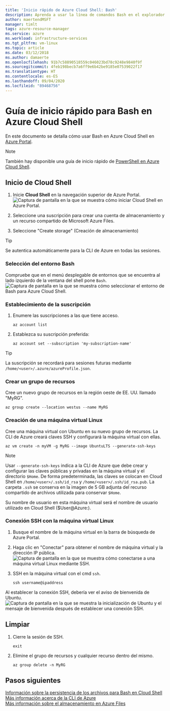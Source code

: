 ```yaml
---
title: 'Inicio rápido de Azure Cloud Shell: Bash'
description: Aprenda a usar la línea de comandos Bash en el explorador con Azure Cloud Shell.
author: maertendMSFT
manager: timlt
tags: azure-resource-manager
ms.service: azure
ms.workload: infrastructure-services
ms.tgt_pltfrm: vm-linux
ms.topic: article
ms.date: 03/12/2018
ms.author: damaerte
ms.openlocfilehash: 91b7c58890518559c046023bd78c9248e9840f9f
ms.sourcegitcommit: 4feb198becb7a6ff9e6b42be9185e07539022f17
ms.translationtype: HT
ms.contentlocale: es-ES
ms.lasthandoff: 09/04/2020
ms.locfileid: "89468756"
---
```

# <a name="quickstart-for-bash-in-azure-cloud-shell"></a>Guía de inicio rápido para Bash en Azure Cloud Shell

En este documento se detalla cómo usar Bash en Azure Cloud Shell en [Azure Portal](https://ms.portal.azure.com/).

> [!NOTE]
> También hay disponible una guía de inicio rápido de [PowerShell en Azure Cloud Shell](quickstart-powershell.md).

## <a name="start-cloud-shell"></a>Inicio de Cloud Shell
1. Inicie **Cloud Shell** en la navegación superior de Azure Portal. <br>
![Captura de pantalla en la que se muestra cómo iniciar Cloud Shell en Azure Portal.](media/quickstart/shell-icon.png)

2. Seleccione una suscripción para crear una cuenta de almacenamiento y un recurso compartido de Microsoft Azure Files.
3. Seleccione "Create storage" (Creación de almacenamiento)

> [!TIP]
> Se autentica automáticamente para la CLI de Azure en todas las sesiones.

### <a name="select-the-bash-environment"></a>Selección del entorno Bash
Compruebe que en el menú desplegable de entornos que se encuentra al lado izquierdo de la ventana del shell pone `Bash`. <br>
![Captura de pantalla en la que se muestra cómo seleccionar el entorno de Bash para Azure Cloud Shell.](media/quickstart/env-selector.png)

### <a name="set-your-subscription"></a>Establecimiento de la suscripción
1. Enumere las suscripciones a las que tiene acceso.
   ```azurecli-interactive
   az account list
   ```

2. Establezca su suscripción preferida:

   ```azurecli-interactive
   az account set --subscription 'my-subscription-name'
   ```

> [!TIP]
> La suscripción se recordará para sesiones futuras mediante `/home/<user>/.azure/azureProfile.json`.

### <a name="create-a-resource-group"></a>Crear un grupo de recursos
Cree un nuevo grupo de recursos en la región oeste de EE. UU. llamado "MyRG".
```azurecli-interactive
az group create --location westus --name MyRG
```

### <a name="create-a-linux-vm"></a>Creación de una máquina virtual Linux
Cree una máquina virtual con Ubuntu en su nuevo grupo de recursos. La CLI de Azure creará claves SSH y configurará la máquina virtual con ellas. <br>

```azurecli-interactive
az vm create -n myVM -g MyRG --image UbuntuLTS --generate-ssh-keys
```

> [!NOTE]
> Usar `--generate-ssh-keys` indica a la CLI de Azure que debe crear y configurar las claves públicas y privadas en la máquina virtual y el directorio `$Home`. De forma predeterminada, las claves se colocan en Cloud Shell en `/home/<user>/.ssh/id_rsa` y `/home/<user>/.ssh/id_rsa.pub`. La carpeta `.ssh` se conserva en la imagen de 5 GB adjunta del recurso compartido de archivos utilizada para conservar `$Home`.

Su nombre de usuario en esta máquina virtual será el nombre de usuario utilizado en Cloud Shell ($User@Azure:).

### <a name="ssh-into-your-linux-vm"></a>Conexión SSH con la máquina virtual Linux
1. Busque el nombre de la máquina virtual en la barra de búsqueda de Azure Portal.
2. Haga clic en "Conectar" para obtener el nombre de máquina virtual y la dirección IP pública. <br>
   ![Captura de pantalla en la que se muestra cómo conectarse a una máquina virtual Linux mediante SSH.](media/quickstart/sshcmd-copy.png)

3. SSH en la máquina virtual con el cmd `ssh`.
   ```
   ssh username@ipaddress
   ```

Al establecer la conexión SSH, debería ver el aviso de bienvenida de Ubuntu. <br>
![Captura de pantalla en la que se muestra la inicialización de Ubuntu y el mensaje de bienvenida después de establecer una conexión SSH.](media/quickstart/ubuntu-welcome.png)

## <a name="cleaning-up"></a>Limpiar 
1. Cierre la sesión de SSH.
   ```
   exit
   ```

2. Elimine el grupo de recursos y cualquier recurso dentro del mismo.
   ```azurecli-interactive
   az group delete -n MyRG
   ```

## <a name="next-steps"></a>Pasos siguientes
[Información sobre la persistencia de los archivos para Bash en Cloud Shell](persisting-shell-storage.md) <br>
[Más información acerca de la CLI de Azure](/cli/azure/) <br>
[Más información sobre el almacenamiento en Azure Files](../storage/files/storage-files-introduction.md) <br>